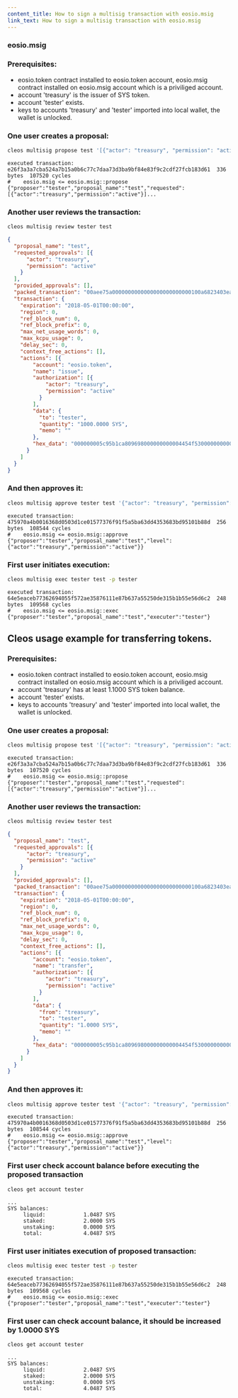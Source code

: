 ```yaml
---
content_title: How to sign a multisig transaction with eosio.msig
link_text: How to sign a multisig transaction with eosio.msig
---
```


### eosio.msig

### Prerequisites:
   - eosio.token contract installed to eosio.token account, eosio.msig contract installed on eosio.msig account which is a priviliged account.
   - account 'treasury' is the issuer of SYS token.
   - account 'tester' exists.
   - keys to accounts 'treasury' and 'tester' imported into local wallet, the wallet is unlocked.

### One user creates a proposal:
```sh
cleos multisig propose test '[{"actor": "treasury", "permission": "active"}]' '[{"actor": "treasury", "permission": "active"}]' eosio.token issue '{"to": "tester", "quantity": "1000.0000 SYS", "memo": ""}' -p tester
```
```console
executed transaction: e26f3a3a7cba524a7b15a0b6c77c7daa73d3ba9bf84e83f9c2cdf27fcb183d61  336 bytes  107520 cycles
#    eosio.msig <= eosio.msig::propose          {"proposer":"tester","proposal_name":"test","requested":[{"actor":"treasury","permission":"active"}]...
```

### Another user reviews the transaction:
```sh
cleos multisig review tester test
```
```json
{
  "proposal_name": "test",
  "requested_approvals": [{
      "actor": "treasury",
      "permission": "active"
    }
  ],
  "provided_approvals": [],
  "packed_transaction": "00aee75a0000000000000000000000000100a6823403ea30550000000000a5317601000000fe6a6cd4cd00000000a8ed323219000000005c95b1ca809698000000000004454f530000000000",
  "transaction": {
    "expiration": "2018-05-01T00:00:00",
    "region": 0,
    "ref_block_num": 0,
    "ref_block_prefix": 0,
    "max_net_usage_words": 0,
    "max_kcpu_usage": 0,
    "delay_sec": 0,
    "context_free_actions": [],
    "actions": [{
        "account": "eosio.token",
        "name": "issue",
        "authorization": [{
            "actor": "treasury",
            "permission": "active"
          }
        ],
        "data": {
          "to": "tester",
          "quantity": "1000.0000 SYS",
          "memo": ""
        },
        "hex_data": "000000005c95b1ca809698000000000004454f530000000000"
      }
    ]
  }
}
```

### And then approves it:
```sh
cleos multisig approve tester test '{"actor": "treasury", "permission": "active"}' -p treasury
```
```console
executed transaction: 475970a4b0016368d0503d1ce01577376f91f5a5ba63dd4353683bd95101b88d  256 bytes  108544 cycles
#    eosio.msig <= eosio.msig::approve          {"proposer":"tester","proposal_name":"test","level":{"actor":"treasury","permission":"active"}}
```

### First user initiates execution:
```sh
cleos multisig exec tester test -p tester
```
```console
executed transaction: 64e5eaceb77362694055f572ae35876111e87b637a55250de315b1b55e56d6c2  248 bytes  109568 cycles
#    eosio.msig <= eosio.msig::exec             {"proposer":"tester","proposal_name":"test","executer":"tester"}
```


## Cleos usage example for transferring tokens.

### Prerequisites:
   - eosio.token contract installed to eosio.token account, eosio.msig contract installed on eosio.msig account which is a priviliged account.
   - account 'treasury' has at least 1.1000 SYS token balance.
   - account 'tester' exists.
   - keys to accounts 'treasury' and 'tester' imported into local wallet, the wallet is unlocked.

### One user creates a proposal:
```sh
cleos multisig propose test '[{"actor": "treasury", "permission": "active"}]' '[{"actor": "treasury", "permission": "active"}]' eosio.token transfer '{"from": "treasury", "to": "tester", "quantity": "1.0000 SYS", "memo": ""}' -p tester
```
```console
executed transaction: e26f3a3a7cba524a7b15a0b6c77c7daa73d3ba9bf84e83f9c2cdf27fcb183d61  336 bytes  107520 cycles
#    eosio.msig <= eosio.msig::propose          {"proposer":"tester","proposal_name":"test","requested":[{"actor":"treasury","permission":"active"}]...
```

### Another user reviews the transaction:
```sh
cleos multisig review tester test
```
```json
{
  "proposal_name": "test",
  "requested_approvals": [{
      "actor": "treasury",
      "permission": "active"
    }
  ],
  "provided_approvals": [],
  "packed_transaction": "00aee75a0000000000000000000000000100a6823403ea30550000000000a5317601000000fe6a6cd4cd00000000a8ed323219000000005c95b1ca809698000000000004454f530000000000",
  "transaction": {
    "expiration": "2018-05-01T00:00:00",
    "region": 0,
    "ref_block_num": 0,
    "ref_block_prefix": 0,
    "max_net_usage_words": 0,
    "max_kcpu_usage": 0,
    "delay_sec": 0,
    "context_free_actions": [],
    "actions": [{
        "account": "eosio.token",
        "name": "transfer",
        "authorization": [{
            "actor": "treasury",
            "permission": "active"
          }
        ],
        "data": {
          "from": "treasury",
          "to": "tester",
          "quantity": "1.0000 SYS",
          "memo": ""
        },
        "hex_data": "000000005c95b1ca809698000000000004454f530000000000"
      }
    ]
  }
}
```

### And then approves it:
```sh
cleos multisig approve tester test '{"actor": "treasury", "permission": "active"}' -p treasury
```
```console
executed transaction: 475970a4b0016368d0503d1ce01577376f91f5a5ba63dd4353683bd95101b88d  256 bytes  108544 cycles
#    eosio.msig <= eosio.msig::approve          {"proposer":"tester","proposal_name":"test","level":{"actor":"treasury","permission":"active"}}
```

### First user check account balance before executing the proposed transaction
```sh
cleos get account tester
```
```console
...
SYS balances:
     liquid:            1.0487 SYS
     staked:            2.0000 SYS
     unstaking:         0.0000 SYS
     total:             4.0487 SYS
```

### First user initiates execution of proposed transaction:
```sh
cleos multisig exec tester test -p tester
```
```console
executed transaction: 64e5eaceb77362694055f572ae35876111e87b637a55250de315b1b55e56d6c2  248 bytes  109568 cycles
#    eosio.msig <= eosio.msig::exec             {"proposer":"tester","proposal_name":"test","executer":"tester"}
```

### First user can check account balance, it should be increased by 1.0000 SYS
```sh
cleos get account tester
```
```console
...
SYS balances:
     liquid:            2.0487 SYS
     staked:            2.0000 SYS
     unstaking:         0.0000 SYS
     total:             4.0487 SYS
```
